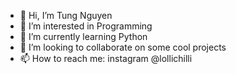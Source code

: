 - 👋 Hi, I’m Tung Nguyen
- 👀 I’m interested in Programming
- 🌱 I’m currently learning Python
- 💞️ I’m looking to collaborate on some cool projects 
- 📫 How to reach me: instagram @lollichilli

<!---
lollichilli/lollichilli is a ✨ special ✨ repository because its `README.md` (this file) appears on your GitHub profile.
You can click the Preview link to take a look at your changes.
--->
